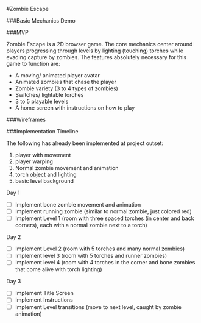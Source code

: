 #Zombie Escape

###Basic Mechanics Demo

###MVP

Zombie Escape is a 2D browser game. The core mechanics center around players
progressing through levels by lighting (touching) torches while evading capture
by zombies. The features absolutely necessary for this game to function are:

* A moving/ animated player avatar
* Animated zombies that chase the player
* Zombie variety (3 to 4 types of zombies)
* Switches/ lightable torches
* 3 to 5 playable levels
* A home screen with instructions on how to play

###Wireframes

###Implementation Timeline

The following has already been implemented at project outset:

1) player with movement
2) player warping
3) Normal zombie movement and animation
4) torch object and lighting
5) basic level background

Day 1

- [ ] Implement bone zombie movement and animation
- [ ] Implement running zombie (similar to normal zombie, just colored red)
- [ ] Implement Level 1 (room with three spaced torches (in center and back
      corners), each with a normal zombie next to a torch)

Day 2

- [ ] Implement Level 2 (room with 5 torches and many normal zombies)
- [ ] Implement level 3 (room with 5 torches and runner zombies)
- [ ] Implement level 4 (room with 4 torches in the corner and bone zombies
        that come alive with torch lighting)

Day 3

- [ ] Implement Title Screen
- [ ] Implement Instructions
- [ ] Implement Level transitions (move to next level, caught by zombie animation)
